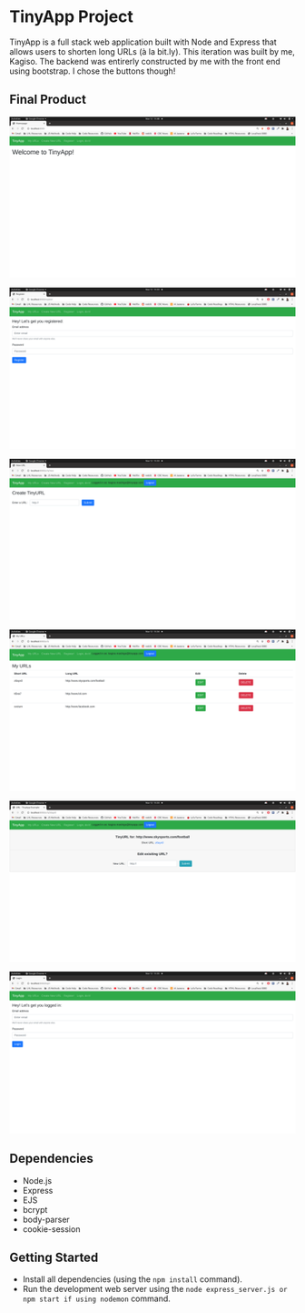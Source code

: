 # TinyApp Project

TinyApp is a full stack web application built with Node and Express that allows users to shorten long URLs (à la bit.ly). This iteration was built by me, Kagiso. The backend was entirerly constructed by me with the front end using bootstrap. I chose the buttons though!

## Final Product

!["Screenshot of homepage"](https://github.com/KagisoMashigo/tinyapp/blob/master/docs/homepage.png?raw=true)

!["Screenshot of registration page"](https://github.com/KagisoMashigo/tinyapp/blob/master/docs/register-page.png?raw=true)

!["Screenshot of create url page"](https://github.com/KagisoMashigo/tinyapp/blob/master/docs/create-url.png?raw=true)

!["Screenshot of my urls page"](https://github.com/KagisoMashigo/tinyapp/blob/master/docs/my-urls-page.png?raw=true)

!["Screenshot of edit url page"](https://github.com/KagisoMashigo/tinyapp/blob/master/docs/edit-url.png?raw=true)

!["Screenshot of login page"](https://github.com/KagisoMashigo/tinyapp/blob/master/docs/login-page.png?raw=true)


## Dependencies

- Node.js
- Express
- EJS
- bcrypt
- body-parser
- cookie-session

## Getting Started

- Install all dependencies (using the `npm install` command).
- Run the development web server using the `node express_server.js or npm start if using nodemon` command.
